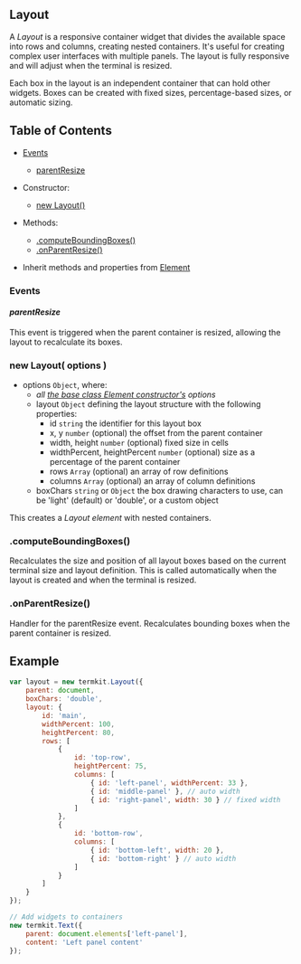 <a name="top"></a>
<a name="ref.Layout"></a>
## Layout

A *Layout* is a responsive container widget that divides the available space into rows and columns, creating nested containers.
It's useful for creating complex user interfaces with multiple panels. The layout is fully responsive and will adjust when the terminal is resized.

Each box in the layout is an independent container that can hold other widgets. Boxes can be created with fixed sizes, percentage-based sizes, or automatic sizing.

<a name="ref.Layout.toc"></a>
## Table of Contents

* [Events](#ref.Layout.event)
	* [parentResize](#ref.Layout.event.parentResize)

* Constructor:
	* [new Layout()](#ref.Layout.new)

* Methods:
	* [.computeBoundingBoxes()](#ref.Layout.computeBoundingBoxes)
	* [.onParentResize()](#ref.Layout.onParentResize)

* Inherit methods and properties from [Element](Element.md#ref.Element.toc)

<a name="ref.Layout.event"></a>
### Events

<a name="ref.Layout.event.parentResize"></a>
#### *parentResize*

This event is triggered when the parent container is resized, allowing the layout to recalculate its boxes.

<a name="ref.Layout.new"></a>
### new Layout( options )

* options `Object`, where:
	* *all [the base class Element constructor's](Element.md#ref.Element.new) options*
	* layout `Object` defining the layout structure with the following properties:
		* id `string` the identifier for this layout box
		* x, y `number` (optional) the offset from the parent container
		* width, height `number` (optional) fixed size in cells
		* widthPercent, heightPercent `number` (optional) size as a percentage of the parent container
		* rows `Array` (optional) an array of row definitions
		* columns `Array` (optional) an array of column definitions
	* boxChars `string` or `Object` the box drawing characters to use, can be 'light' (default) or 'double', or a custom object

This creates a *Layout element* with nested containers.

<a name="ref.Layout.computeBoundingBoxes"></a>
### .computeBoundingBoxes()

Recalculates the size and position of all layout boxes based on the current terminal size and layout definition.
This is called automatically when the layout is created and when the terminal is resized.

<a name="ref.Layout.onParentResize"></a>
### .onParentResize()

Handler for the parentResize event. Recalculates bounding boxes when the parent container is resized.

## Example

```javascript
var layout = new termkit.Layout({
    parent: document,
    boxChars: 'double',
    layout: {
        id: 'main',
        widthPercent: 100,
        heightPercent: 80,
        rows: [
            {
                id: 'top-row',
                heightPercent: 75,
                columns: [
                    { id: 'left-panel', widthPercent: 33 },
                    { id: 'middle-panel' }, // auto width
                    { id: 'right-panel', width: 30 } // fixed width
                ]
            },
            {
                id: 'bottom-row',
                columns: [
                    { id: 'bottom-left', width: 20 },
                    { id: 'bottom-right' } // auto width
                ]
            }
        ]
    }
});

// Add widgets to containers
new termkit.Text({
    parent: document.elements['left-panel'],
    content: 'Left panel content'
});
```